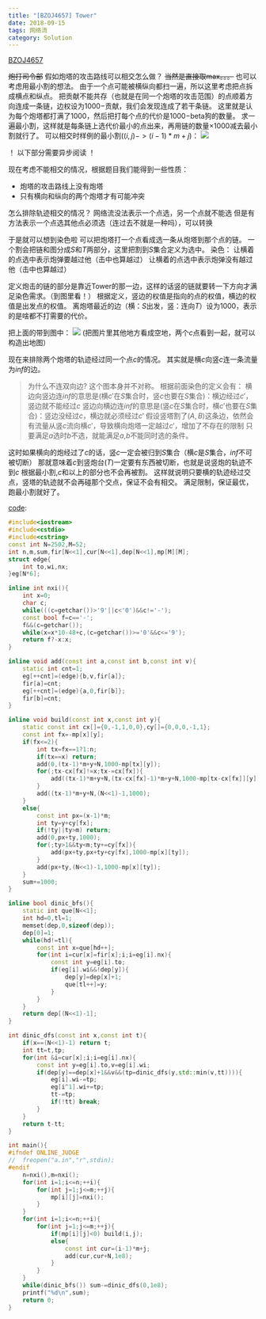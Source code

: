 ```yaml
---
title: "[BZOJ4657] Tower"
date: 2018-09-15
tags: 网络流
category: Solution
---
```


[BZOJ4657](https://www.lydsy.com/JudgeOnline/problem.php?id=4657)

~~炮打司令部~~
假如炮塔的攻击路线可以相交怎么做？
~~当然是直接取max。。。~~
也可以考虑用最小割的想法。
由于一个点可能被横纵向都扫一遍，所以这里考虑把点拆成横点和纵点。
把贡献不能共存（也就是在同一个炮塔的攻击范围）的点顺着方向连成一条链，边权设为$1000-$贡献，我们会发现连成了若干条链。
这里就是认为每个炮塔都打满了$1000$，然后把打每个点的代价是$1000-$beta狗的数量。
求一遍最小割，这样就是每条链上选代价最小的点出来，再用链的数量$\times 1000$减去最小割就行了。
可以相交时样例的最小割($(i,j) -> (i-1)*m+j$)：
![](ignore_cross.png)

！ 以下部分需要异步阅读 ！

现在考虑不能相交的情况，根据题目我们能得到一些性质：
* 炮塔的攻击路线上没有炮塔
* 只有横向和纵向的两个炮塔才有可能冲突

怎么排除轨迹相交的情况？
网络流没法表示一个点选，另一个点就不能选
但是有方法表示一个点选其他点必须选（连过去不就是一种吗），可以转换

于是就可以想到染色啦
可以把炮塔打一个点看成选一条从炮塔到那个点的链。
一个割会把链和图分成$S$和$T$两部分，这里把割到$S$集合定义为选中。
染色：
让横着的点选中表示炮弹要越过他（击中也算越过）
让横着的点选中表示炮弹没有越过他（击中也算越过）

定义炮击的链的部分是靠近Tower的那一边，这样的话竖的链就要转一下方向才满足染色需求。（到图里看！）
根据定义，竖边的权值是指向的点的权值，横边的权值是出发点的权值。
离炮塔最近的边（横：$S$出发，竖：连向$T$）设为1000，表示的是啥都不打需要的代价。

把上面的带到图中：
![](cross_1.png)
(把图片里其他地方看成空地，两个$c$点看到一起，就可以构造出地图）

现在来排除两个炮塔的轨迹经过同一个点$c$的情况。
其实就是横$c$向竖$c$连一条流量为$inf$的边。
>为什么不连双向边?
这个图本身并不对称。
根据前面染色的定义会有：
横边向竖边连$inf$的意思是(横$c'$在$S$集合时，竖$c$也要在$S$集合)：横边经过$c'$，竖边就不能经过$c$
竖边向横边连$inf$的意思是(竖$c$在$S$集合时，横$c'$也要在$S$集合)：竖边没经过$c$，横边就必须经过$c'$
假设竖塔割了$(A,B)$这条边，依然会有流量从竖$c$流向横$c'$，导致横向炮塔一定越过$c'$，增加了不存在的限制
只要满足$a$选时$b$不选，就能满足$a$,$b$不能同时选的条件。

这时如果横向的炮经过了$c$的话，竖$c$一定会被归到$S$集合（横$c$是$S$集合，$inf$不可被切断）
那就意味着$c$到竖炮台($T$)一定要有东西被切断，也就是说竖炮的轨迹不到$c$
根据最小割,$c$和以上的部分也不会再被割。
这样就说明只要横的轨迹经过交点，竖塔的轨迹就不会再碰那个交点，保证不会有相交。
满足限制，保证最优，跑最小割就好了。

[code](https://github.com/syniox/Online_Judge_solutions/blob/master/BZOJ/4657.cpp):
```cpp
#include<iostream>
#include<cstdio>
#include<cstring>
const int N=2502,M=52;
int n,m,sum,fir[N<<1],cur[N<<1],dep[N<<1],mp[M][M];
struct edge{
	int to,wi,nx;
}eg[N*6];

inline int nxi(){
	int x=0;
	char c;
	while(((c=getchar())>'9'||c<'0')&&c!='-');
	const bool f=c=='-';
	f&&(c=getchar());
	while(x=x*10-48+c,(c=getchar())>='0'&&c<='9');
	return f?-x:x;
}

inline void add(const int a,const int b,const int v){
	static int cnt=1;
	eg[++cnt]=(edge){b,v,fir[a]};
	fir[a]=cnt;
	eg[++cnt]=(edge){a,0,fir[b]};
	fir[b]=cnt;
}

inline void build(const int x,const int y){
	static const int cx[]={0,-1,1,0,0},cy[]={0,0,0,-1,1};
	const int fx=-mp[x][y];
	if(fx<=2){
		int tx=fx==1?1:n;
		if(tx==x) return;
		add(0,(tx-1)*m+y+N,1000-mp[tx][y]);
		for(;tx-cx[fx]!=x;tx-=cx[fx]){
			add((tx-1)*m+y+N,(tx-cx[fx]-1)*m+y+N,1000-mp[tx-cx[fx]][y]);
		}
		add((tx-1)*m+y+N,(N<<1)-1,1000);
	}
	else{
		const int px=(x-1)*m;
		int ty=y+cy[fx];
		if(!ty||ty>m) return;
		add(0,px+ty,1000);
		for(;ty>1&&ty<m;ty+=cy[fx]){
			add(px+ty,px+ty+cy[fx],1000-mp[x][ty]);
		}
		add(px+ty,(N<<1)-1,1000-mp[x][ty]);
	}
	sum+=1000;
}

inline bool dinic_bfs(){
	static int que[N<<1];
	int hd=0,tl=1;
	memset(dep,0,sizeof(dep));
	dep[0]=1;
	while(hd!=tl){
		const int x=que[hd++];
		for(int i=cur[x]=fir[x];i;i=eg[i].nx){
			const int y=eg[i].to;
			if(eg[i].wi&&!dep[y]){
				dep[y]=dep[x]+1;
				que[tl++]=y;
			}
		}
	}
	return dep[(N<<1)-1];
}

int dinic_dfs(const int x,const int t){
	if(x==(N<<1)-1) return t;
	int tt=t,tp;
	for(int &i=cur[x];i;i=eg[i].nx){
		const int y=eg[i].to,v=eg[i].wi;
		if(dep[y]==dep[x]+1&&v&&(tp=dinic_dfs(y,std::min(v,tt)))){
			eg[i].wi-=tp;
			eg[i^1].wi+=tp;
			tt-=tp;
			if(!tt) break;
		}
	}
	return t-tt;
}

int main(){
#ifndef ONLINE_JUDGE
//	freopen("a.in","r",stdin);
#endif
	n=nxi(),m=nxi();
	for(int i=1;i<=n;++i){
		for(int j=1;j<=m;++j){
			mp[i][j]=nxi();
		}
	}
	for(int i=1;i<=n;++i){
		for(int j=1;j<=m;++j){
			if(mp[i][j]<0) build(i,j);
			else{
				const int cur=(i-1)*m+j;
				add(cur,cur+N,1e8);
			}
		}
	}
	while(dinic_bfs()) sum-=dinic_dfs(0,1e8);
	printf("%d\n",sum);
	return 0;
}
```
